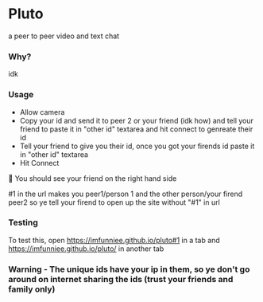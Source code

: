 # Pluto
a peer to peer video and text chat


### Why?
idk

### Usage 
- Allow camera
- Copy your id and send it to peer 2 or your friend (idk how) and tell your friend to paste it in "other id" textarea and hit connect to genreate their id
- Tell your friend to give you their id, once you got your firends id paste it in "other id" textarea
- Hit Connect

🎉 You should see your friend on the right hand side

#1 in the url makes you peer1/person 1 and the other person/your firend peer2 so ye tell your firend to open up the site without "#1" in url

### Testing

To test this, open https://imfunniee.github.io/pluto#1 in a tab and https://imfunniee.github.io/pluto/ in another tab


### Warning - The unique ids have your ip in them, so ye don't go around on internet sharing the ids (trust your friends and family only)
